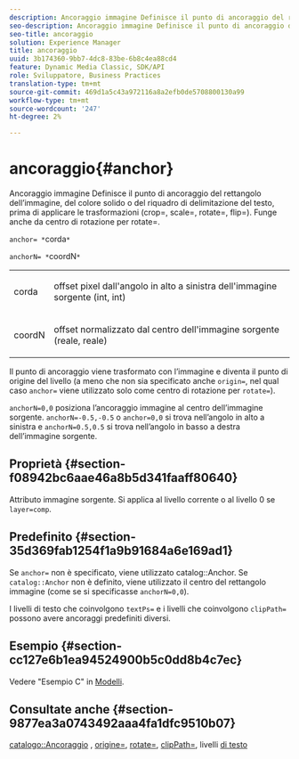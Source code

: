 ```yaml
---
description: Ancoraggio immagine Definisce il punto di ancoraggio del rettangolo dell’immagine, del colore solido o del riquadro di delimitazione del testo, prima di applicare le trasformazioni (crop=, scale=, rotate=, flip=). Funge anche da centro di rotazione per rotate=.
seo-description: Ancoraggio immagine Definisce il punto di ancoraggio del rettangolo dell’immagine, del colore solido o del riquadro di delimitazione del testo, prima di applicare le trasformazioni (crop=, scale=, rotate=, flip=). Funge anche da centro di rotazione per rotate=.
seo-title: ancoraggio
solution: Experience Manager
title: ancoraggio
uuid: 3b174360-9bb7-4dc8-83be-6b8c4ea88cd4
feature: Dynamic Media Classic, SDK/API
role: Sviluppatore, Business Practices
translation-type: tm+mt
source-git-commit: 469d1a5c43a972116a8a2efb0de5708800130a99
workflow-type: tm+mt
source-wordcount: '247'
ht-degree: 2%

---
```



# ancoraggio{#anchor}

Ancoraggio immagine Definisce il punto di ancoraggio del rettangolo dell’immagine, del colore solido o del riquadro di delimitazione del testo, prima di applicare le trasformazioni (crop=, scale=, rotate=, flip=). Funge anche da centro di rotazione per rotate=.

`anchor= *`corda`*`

`anchorN= *`coordN`*`

<table id="simpletable_3ED1CD0BF473439FA1132FC84B4452A8"> 
 <tr class="strow"> 
  <td class="stentry"> <p><span class="codeph"> <span class="varname"> corda</span> </span> </p> </td> 
  <td class="stentry"> <p>offset pixel dall'angolo in alto a sinistra dell'immagine sorgente (int, int) </p></td> 
 </tr> 
 <tr class="strow"> 
  <td class="stentry"> <p><span class="codeph"> <span class="varname"> coordN</span> </span> </p> </td> 
  <td class="stentry"> <p>offset normalizzato dal centro dell'immagine sorgente (reale, reale) </p></td> 
 </tr> 
</table>

Il punto di ancoraggio viene trasformato con l’immagine e diventa il punto di origine del livello (a meno che non sia specificato anche `origin=`, nel qual caso `anchor=` viene utilizzato solo come centro di rotazione per `rotate=`).

`anchorN=0,0` posiziona l’ancoraggio immagine al centro dell’immagine sorgente. `anchorN=-0.5,-0.5` o  `anchor=0,0` si trova nell’angolo in alto a sinistra e  `anchorN=0.5,0.5` si trova nell’angolo in basso a destra dell’immagine sorgente.

## Proprietà {#section-f08942bc6aae46a8b5d341faaff80640}

Attributo immagine sorgente. Si applica al livello corrente o al livello 0 se `layer=comp`.

## Predefinito {#section-35d369fab1254f1a9b91684a6e169ad1}

Se `anchor=` non è specificato, viene utilizzato catalog::Anchor. Se `catalog::Anchor` non è definito, viene utilizzato il centro del rettangolo immagine (come se si specificasse `anchorN=0,0`).

I livelli di testo che coinvolgono `textPs=` e i livelli che coinvolgono `clipPath=` possono avere ancoraggi predefiniti diversi.

## Esempio {#section-cc127e6b1ea94524900b5c0dd8b4c7ec}

Vedere &quot;Esempio C&quot; in [Modelli](../../../../../is-api/http-ref/image-serving-api-ref/c-http-protocol-reference/c-templates/c-templates.md#concept-3cd2d2adae0e41b2979b9640244d4d3e).

## Consultate anche {#section-9877ea3a0743492aaa4fa1dfc9510b07}

[catalogo::Ancoraggio](/help/aem-is-ir-api/is-api/image-catalog/image-serving-api-ref/c-image-catalog-reference/c-image-svg-data-reference/c-image-data-reference/r-anchor-cat.md) ,  [origine=](../../../../../is-api/http-ref/image-serving-api-ref/c-http-protocol-reference/c-command-reference/r-origin.md#reference-e11c7ac06e2240cc884c3fec98f05138),  [rotate=](../../../../../is-api/http-ref/image-serving-api-ref/c-http-protocol-reference/c-command-reference/r-rotate.md#reference-12abb086635546ec9ec2e1a793dc1096),  [clipPath=](../../../../../is-api/http-ref/image-serving-api-ref/c-http-protocol-reference/c-command-reference/r-clippath.md#reference-8139b1b52dc54749b51b109521ddf83d), livelli  [di testo](../../../../../is-api/http-ref/image-serving-api-ref/c-http-protocol-reference/c-text-formatting/r-text-layers.md#reference-47e78cfb18134db5ab09e17af14a6a8f)
